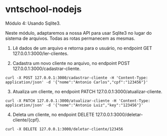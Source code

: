 # vntschool-nodejs

Módulo 4: Usando Sqlite3.

Neste módulo, adaptaremos a nossa API para usar Sqlite3 no lugar do sistema de arquivos. Todas as rotas permanecem as mesmas.

1. Lê dados de um arquivo e retorna para o usuário, no endpoint GET 127.0.0.1:3000/ler-clientes.

2. Cadastra um novo cliente no arquivo, no endpoint POST 127.0.0.1:3000/cadastrar-cliente.
```
curl -X POST 127.0.0.1:3000/cadastrar-cliente -H 'Content-Type: application/json' -d '{"nome":"Antonio Carlos","cpf":"123456"}'
```

3. Atualiza um cliente, no endpoint PATCH 127.0.0.1:3000/atualizar-cliente.

```
curl -X PATCH 127.0.0.1:3000/atualizar-cliente -H 'Content-Type: application/json' -d '{"nome":"Antonio Luiz","key":"123456"}'
```

4. Deleta um cliente, no endpoint DELETE 127.0.0.1:3000/deletar-cliente/{cpf}.
```
curl -X DELETE 127.0.0.1:3000/deletar-cliente/123456
```
